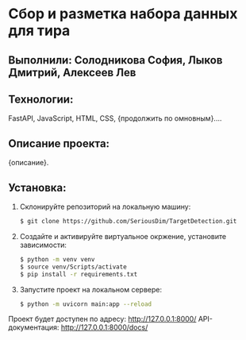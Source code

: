 # Сбор и разметка набора данных для тира

## Выполнили: Солодникова София, Лыков Дмитрий, Алексеев Лев

## Технологии:

FastAPI, JavaScript, HTML, CSS, {продолжить по омновным}....

## Описание проекта:
{описание}.

## Установка:

1. Склонируйте репозиторий на локальную машину:
   
    ```bash
    $ git clone https://github.com/SeriousDim/TargetDetection.git
    ```

2. Cоздайте и активируйте виртуальное окржение, установите зависимости:
   
    ```bash
    $ python -m venv venv
    $ source venv/Scripts/activate
    $ pip install -r requirements.txt
    ```

3. Запустите проект на локальном сервере:
   
    ```bash
    $ python -m uvicorn main:app --reload
    ```

Проект будет доступен по адресу: http://127.0.0.1:8000/
API-документация: http://127.0.0.1:8000/docs/
